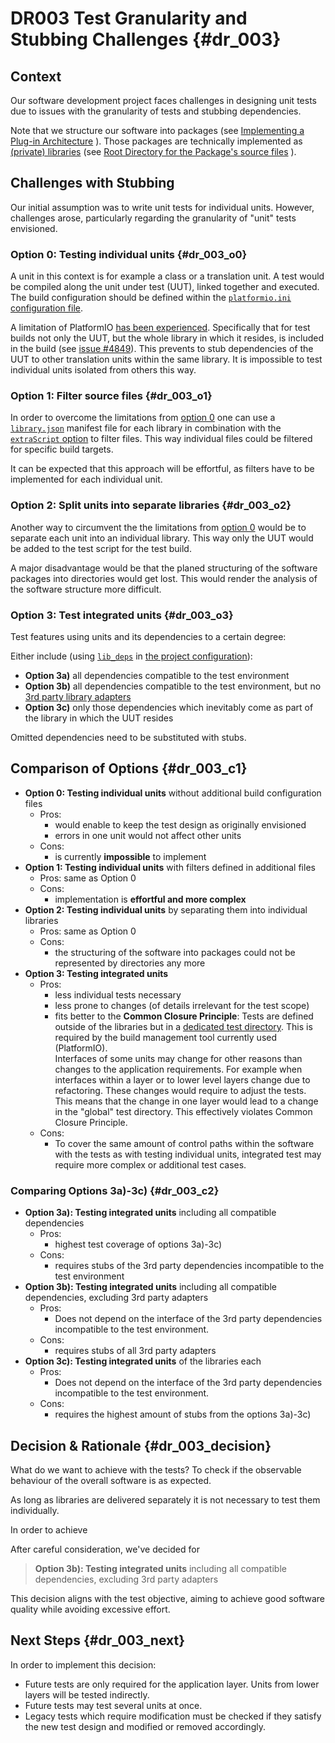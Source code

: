 # DR003 Test Granularity and Stubbing Challenges {#dr_003}

## Context

Our software development project faces challenges in designing unit tests due to issues with the granularity of tests and stubbing dependencies.

Note that we structure our software into packages (see 
[Implementing a Plug-in Architecture](<\ref plugin_architecture> "Implementing a Plug-in Architecture")
).
Those packages are technically implemented as [(private) libraries][3] (see 
[Root Directory for the Package's source files](<\ref dr_002> "Root Directory for the Package's source files")
).

[3]: https://docs.platformio.org/en/latest/projectconf/sections/platformio/options/directory/lib_dir.html#lib-dir "documentation of `lib_dir`"

## Challenges with Stubbing

Our initial assumption was to write unit tests for individual units.
However, challenges arose, particularly regarding the granularity of "unit" tests envisioned.

### Option 0: Testing individual units {#dr_003_o0}

A unit in this context is for example a class or a translation unit.
A test would be compiled along the unit under test (UUT), linked together and executed.
The build configuration should be defined within the [`platformio.ini` configuration file][1].

A limitation of PlatformIO [has been experienced][7].
Specifically that for test builds not only the UUT, but the whole library in which it resides, is included in the build (see [issue #4849][2]).
This prevents to stub dependencies of the UUT to other translation units within the same library.
It is impossible to test individual units isolated from others this way.

[1]: https://docs.platformio.org/en/latest/projectconf/#platformio-ini-project-configuration-file
[2]: https://github.com/platformio/platformio-core/issues/4849 "Library Dependency Finder (LDF) adds too many files when testing (pio test)"
[7]: https://community.platformio.org/t/partial-compilation-of-private-libraries-components-while-testing-for-different-environments/37079 "Partial compilation of private libraries/components (while testing) for different environments"

### Option 1: Filter source files {#dr_003_o1}

In order to overcome the limitations from 
[option 0](<\ref dr_003_o1> "option 0")
one can use a [`library.json`][JSON] manifest file for each library in combination with the [`extraScript` option][4] to filter files.
This way individual files could be filtered for specific build targets.

It can be expected that this approach will be effortful, as filters have to be implemented for each individual unit.

[JSON]: https://docs.platformio.org/en/latest/manifests/library-json/index.html "PlatformIO documentation of manifest file"
[4]: https://docs.platformio.org/en/latest/manifests/library-json/fields/build/extrascript.html "documentation of `extraScript`"

### Option 2: Split units into separate libraries {#dr_003_o2}

Another way to circumvent the the limitations from 
[option 0](<\ref dr_003_o1> "option 0")
would be to separate each unit into an individual library.
This way only the UUT would be added to the test script for the test build.

A major disadvantage would be that the planed structuring of the software packages into directories would get lost.
This would render the analysis of the software structure more difficult.

### Option 3: Test integrated units {#dr_003_o3}

Test features using units and its dependencies to a certain degree:

Either include (using [`lib_deps`][5] in [the project configuration][1]):

- **Option 3a)** all dependencies compatible to the test environment
- **Option 3b)** all dependencies compatible to the test environment, but no 
  [3rd party library adapters](<\ref third_party_adapters> "3rd party library adapters")
- **Option 3c)** only those dependencies which inevitably come as part of the library in which the UUT resides

Omitted dependencies need to be substituted with stubs.

[5]: https://docs.platformio.org/en/latest/projectconf/sections/env/options/library/lib_deps.html "documentation of `lib_deps`"

## Comparison of Options {#dr_003_c1}

- **Option 0: Testing individual units** without additional build configuration files
  - Pros:
    - would enable to keep the test design as originally envisioned
    - errors in one unit would not affect other units
  - Cons:
    - is currently **impossible** to implement
- **Option 1: Testing individual units** with filters defined in additional files
  - Pros: same as Option 0
  - Cons:
    - implementation is **effortful and more complex**
- **Option 2: Testing individual units** by separating them into individual libraries
  - Pros: same as Option 0
  - Cons:
    - the structuring of the software into packages could not be represented by directories any more
- **Option 3: Testing integrated units**
  - Pros:
    - less individual tests necessary
    - less prone to changes (of details irrelevant for the test scope)
    - fits better to the **Common Closure Principle**:
      Tests are defined outside of the libraries but in a [dedicated test directory][6].
      This is required by the build management tool currently used (PlatformIO).  
      Interfaces of some units may change for other reasons than changes to the application requirements.
      For example when interfaces within a layer or to lower level layers change due to refactoring.
      These changes would require to adjust the tests.
      This means that the change in one layer would lead to a change in the "global" test directory.
      This effectively violates Common Closure Principle.
  - Cons:
    - To cover the same amount of control paths within the software with the tests as with testing individual units, integrated test may require more complex or additional test cases.

[6]: https://docs.platformio.org/en/stable/projectconf/sections/platformio/options/directory/test_dir.html "documentation of `test_dir`"

### Comparing Options 3a)-3c) {#dr_003_c2}

- **Option 3a): Testing integrated units** including all compatible dependencies
  - Pros:
    - highest test coverage of options 3a)-3c)
  - Cons:
    - requires stubs of the 3rd party dependencies incompatible to the test environment
- **Option 3b): Testing integrated units** including all compatible dependencies, excluding 3rd party adapters
  - Pros:
    - Does not depend on the interface of the 3rd party dependencies incompatible to the test environment.
  - Cons:
    - requires stubs of all 3rd party adapters
- **Option 3c): Testing integrated units** of the libraries each
  - Pros:
    - Does not depend on the interface of the 3rd party dependencies incompatible to the test environment.
  - Cons:
    - requires the highest amount of stubs from the options 3a)-3c)

## Decision & Rationale {#dr_003_decision}

What do we want to achieve with the tests?
To check if the observable behaviour of the overall software is as expected.

As long as libraries are delivered separately it is not necessary to test them individually.

In order to achieve 

After careful consideration, we've decided for 

> **Option 3b): Testing integrated units** including all compatible dependencies, excluding 3rd party adapters

This decision aligns with the test objective, aiming to achieve good software quality while avoiding excessive effort.

## Next Steps {#dr_003_next}

In order to implement this decision:

- Future tests are only required for the application layer.
  Units from lower layers will be tested indirectly.
- Future tests may test several units at once.
- Legacy tests which require modification must be checked if they satisfy the new test design and modified or removed accordingly.

